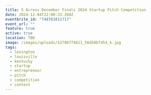 ```yaml
---
title: 5 Across December Finals 2024 Startup Pitch Competition
date: 2024-12-04T22:00:33.260Z
eventbrite_id: "748763811717"
event_url: ""
feature: true
active: true
location: TBD
image: /images/uploads/52706774611_56d58bf454_k.jpg
tags:
  - lexington
  - louisville
  - kentucky
  - startup
  - entrepreneur
  - pitch
  - competition
  - contest
---
```

